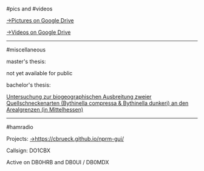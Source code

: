 #pics and #videos

<a href="https://drive.google.com/folderview?id=1-TRLfKbDtqdfGKwkg6PhHh2yTIQn4VbY">->Pictures on Google Drive</a>

<a href="https://drive.google.com/folderview?id=1hKsZ2hgbk1v9YC9v9xJAfWOuyTgJCmjQ">->Videos on Google Drive</a>

<hr>
#miscellaneous


master's thesis:

not yet available for public

bachelor's thesis:

<a href="https://github.com/cbrueck/cbrueck.github.io/blob/master/20120809_BSc.pdf">Untersuchung zur biogeographischen Ausbreitung zweier Quellschneckenarten
(Bythinella compressa & Bythinella dunkeri)
an den Arealgrenzen (in Mittelhessen)</a>

<hr>
#hamradio


Projects: <a href="https://cbrueck.github.io/nprm-gui/">->https://cbrueck.github.io/nprm-gui/</a>

Callsign: DO1CBX

Active on DB0HRB and DB0UI / DB0MDX


